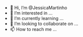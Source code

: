 - 👋 Hi, I’m @JessicaMartinho
- 👀 I’m interested in ...
- 🌱 I’m currently learning ...
- 💞️ I’m looking to collaborate on ...
- 📫 How to reach me ...

<!---
JessicaMartinho/JessicaMartinho is a ✨ special ✨ repository because its `README.md` (this file) appears on your GitHub profile.
You can click the Preview link to take a look at your changes.
--->

